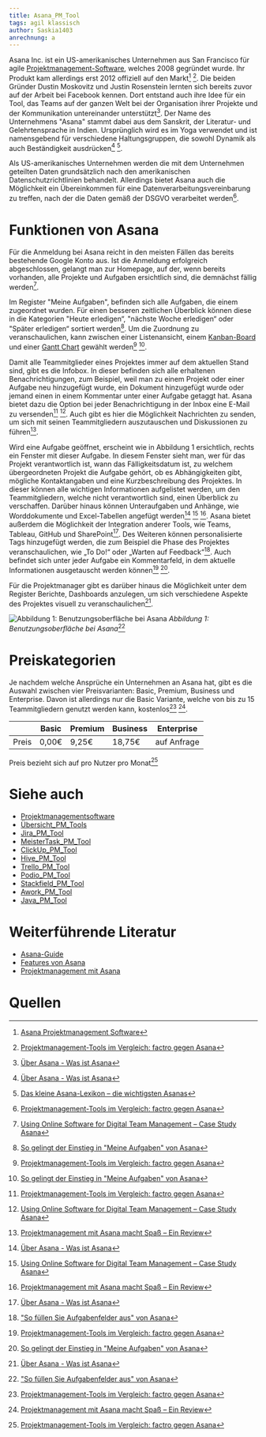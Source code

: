 ```yaml
---
title: Asana_PM_Tool
tags: agil klassisch
author: Saskia1403
anrechnung: a
---
```


Asana Inc. ist ein US-amerikanisches Unternehmen aus San Francisco für agile [Projektmanagement-Software](Projektmanagementsoftware.md), welches 2008 gegründet wurde. Ihr Produkt kam allerdings erst 2012 offiziell auf den Markt[^1] [^2]. Die beiden Gründer Dustin Moskovitz und Justin Rosenstein lernten sich bereits zuvor auf der Arbeit bei Facebook kennen. Dort entstand auch ihre Idee für ein Tool, das Teams auf der ganzen Welt bei der Organisation ihrer Projekte und der Kommunikation untereinander unterstützt[^3]. 
Der Name des Unternehmens "Asana" stammt dabei aus dem Sanskrit, der Literatur- und Gelehrtensprache in Indien. Ursprünglich wird es im Yoga verwendet und ist namensgebend für verschiedene Haltungsgruppen, die sowohl Dynamik als auch Beständigkeit ausdrücken[^3] [^4]. 

Als US-amerikanisches Unternehmen werden die mit dem Unternehmen geteilten Daten grundsätzlich nach den amerikanischen Datenschutzrichtlinien behandelt. Allerdings bietet Asana auch die Möglichkeit ein Übereinkommen für eine Datenverarbeitungsvereinbarung zu treffen, nach der die Daten gemäß der DSGVO verarbeitet werden[^2].

# Funktionen von Asana 
Für die Anmeldung bei Asana reicht in den meisten Fällen das bereits bestehende Google Konto aus. Ist die Anmeldung erfolgreich abgeschlossen, gelangt man zur Homepage, auf der, wenn bereits vorhanden, alle Projekte und Aufgaben ersichtlich sind, die demnächst fällig werden[^5].

Im Register "Meine Aufgaben", befinden sich alle Aufgaben, die einem zugeordnet wurden. Für einen besseren zeitlichen Überblick können diese in die Kategorien "Heute erledigen“, "nächste Woche erledigen“ oder "Später erledigen“ sortiert werden[^6]. Um die Zuordnung zu veranschaulichen, kann zwischen einer Listenansicht, einem [Kanban-Board](Kanban.md) und einer [Gantt Chart](Gantt_Diagramme.md) gewählt werden[^2] [^6]. 

Damit alle Teammitglieder eines Projektes immer auf dem aktuellen Stand sind, gibt es die Infobox. In dieser befinden sich alle erhaltenen Benachrichtigungen, zum Beispiel, weil man zu einem Projekt oder einer Aufgabe neu hinzugefügt wurde, ein Dokument hinzugefügt wurde oder jemand einen in einem Kommentar unter einer Aufgabe getaggt hat. Asana bietet dazu die Option bei jeder Benachrichtigung in der Inbox eine E-Mail zu versenden[^2] [^5]. Auch gibt es hier die Möglichkeit Nachrichten zu senden, um sich mit seinen Teammitgliedern auszutauschen und Diskussionen zu führen[^7].

Wird eine Aufgabe geöffnet, erscheint wie in Abbildung 1 ersichtlich, rechts ein Fenster mit dieser Aufgabe. In diesem Fenster sieht man, wer für das Projekt verantwortlich ist, wann das Fälligkeitsdatum ist, zu welchem übergeordneten Projekt die Aufgabe gehört, ob es Abhängigkeiten gibt, mögliche Kontaktangaben und eine Kurzbeschreibung des Projektes. In dieser können alle wichtigen Informationen aufgelistet werden, um den Teammitgliedern, welche nicht verantwortlich sind, einen Überblick zu verschaffen. Darüber hinaus können Unteraufgaben und Anhänge, wie Worddokumente und Excel-Tabellen angefügt werden[^3] [^5] [^7]. Asana bietet außerdem die Möglichkeit der Integration anderer Tools, wie Teams, Tableau, GitHub und SharePoint[^3]. Des Weiteren können personalisierte Tags hinzugefügt werden, die zum Beispiel die Phase des Projektes veranschaulichen, wie „To Do!“ oder „Warten auf Feedback“[^8]. Auch befindet sich unter jeder Aufgabe ein Kommentarfeld, in dem aktuelle Informationen ausgetauscht werden können[^2] [^6]. 

Für die Projektmanager gibt es darüber hinaus die Möglichkeit unter dem Register Berichte, Dashboards anzulegen, um sich verschiedene Aspekte des Projektes visuell zu veranschaulichen[^3].


![Abbildung 1: Benutzungsoberfläche bei Asana](Asana_PM_Tool/Benutzungsoberfläche_Asana.png)
*Abbildung 1: Benutzungsoberfläche bei Asana*[^8]



# Preiskategorien 
 Je nachdem welche Ansprüche ein Unternehmen an Asana hat, gibt es die Auswahl zwischen vier Preisvarianten: Basic, Premium, Business und Enterprise. Davon ist allerdings nur die Basic Variante, welche von bis zu 15 Teammitgliedern genutzt werden kann, kostenlos[^2] [^7].
 
 
 
|             |  Basic  |  Premium  |  Business  |  Enterprise  |
|-------------|---------|-----------|------------|--------------|
| Preis      |  0,00€  |   9,25€   |   18,75€   | auf Anfrage  |

Preis bezieht sich auf pro Nutzer pro Monat[^2]
 
 


# Siehe auch
* [Projektmanagementsoftware](Projektmanagementsoftware.md)
* [Übersicht_PM_Tools](Uebersicht_PM_Tools.md)
* [Jira_PM_Tool](Jira_PM_Tool.md)
* [MeisterTask_PM_Tool](MeisterTask_PM_Tool.md)
* [ClickUp_PM_Tool](ClickUp_PM_Tool.md)
* [Hive_PM_Tool](Hive_PM_Tool.md)
* [Trello_PM_Tool](Trello_PM_Tool.md)
* [Podio_PM_Tool](Podio_PM_Tool.md)
* [Stackfield_PM_Tool](Stackfield_PM_Tool.md)
* [Awork_PM_Tool](Awork_PM_Tool.md)
* [Java_PM_Tool](Java_PM_Tool.md)

# Weiterführende Literatur

* [Asana-Guide](https://asana.com/de/guide)
* [Features von Asana](https://asana.com/de/features)
* [Projektmanagement mit Asana](https://asana.com/de/uses/project-management)

# Quellen

[^1]: [Asana Projektmanagement Software](https://www.unternehmenswelt.de/asana-projektmanagement-software)
[^2]: [Projektmanagement-Tools im Vergleich: factro gegen Asana](https://www.focus.de/digital/experten/software-projektmanagement-tools-im-vergleich-factro-gegen-asana_id_10485623.html)
[^3]: [Über Asana - Was ist Asana](https://asana.com/de/company)
[^4]: [Das kleine Asana-Lexikon – die wichtigsten Asanas](https://www.yogaeasy.de/artikel/asana-lexikon)
[^5]: [Using Online Software for Digital Team Management – Case Study Asana](https://www.researchgate.net/publication/318653655_Using_Online_Software_for_Digital_Team_Management_-_Case_Study_Asana)
[^6]: [So gelingt der Einstieg in "Meine Aufgaben" von Asana](https://asana.com/de/guide/help/fundamentals/my-tasks)
[^7]: [Projektmanagement mit Asana macht Spaß – Ein Review](https://pm-tools.info/projektmanagement-software-reviews/projektmanagement-mit-asana-review/)
[^8]: ["So füllen Sie Aufgabenfelder aus" von Asana](https://asana.com/de/guide/help/tasks/fields#gl-tags)
